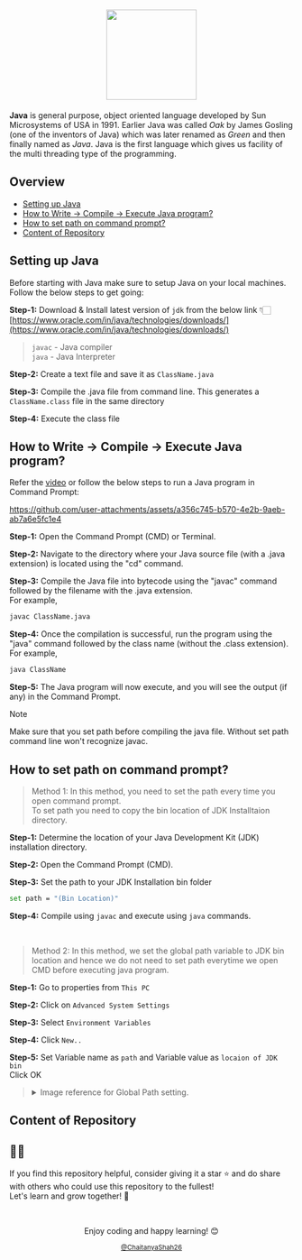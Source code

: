 <h1 align="center">
  <img src="https://github.com/user-attachments/assets/938ff348-884f-4e24-aa1b-54102e149de0" height="160px">
</h1>

**Java** is general purpose, object oriented language developed by Sun Microsystems of USA in 1991.
Earlier Java was called *Oak* by James Gosling (one of the inventors of Java) which was later renamed as *Green* and then finally named as *Java*.
Java is the first language which gives us facility of the multi threading type of the programming.

## Overview
- [Setting up Java](#setting-up-java)
- [How to Write -> Compile -> Execute Java program?](#how-to-write---compile---execute-java-program)
- [How to set path on command prompt?](#how-to-set-path-on-command-prompt)
- [Content of Repository](#content-of-repository)


## Setting up Java
Before starting with Java make sure to setup Java on your local machines. Follow the below steps to get going:

**Step-1:** Download & Install latest version of `jdk` from the below link 👇🏻  \
[https://www.oracle.com/in/java/technologies/downloads/](https://www.oracle.com/in/java/technologies/downloads/)
> `javac` - Java compiler  \
> `java` - Java Interpreter

**Step-2:** Create a text file and save it as `ClassName.java`

**Step-3:** Compile the .java file from command line. This generates a `ClassName.class` file in the same directory

**Step-4:** Execute the class file


## How to Write -> Compile -> Execute Java program?

Refer the [video](https://github.com/user-attachments/assets/a356c745-b570-4e2b-9aeb-ab7a6e5fc1e4) or follow the below steps to run a Java program in Command Prompt:

https://github.com/user-attachments/assets/a356c745-b570-4e2b-9aeb-ab7a6e5fc1e4


**Step-1:** Open the Command Prompt (CMD) or Terminal.

**Step-2:** Navigate to the directory where your Java source file (with a .java extension) is located using the "cd" command. 

**Step-3:** Compile the Java file into bytecode using the "javac" command followed by the filename with the .java extension. <br> For example, 
```bash
javac ClassName.java
```

**Step-4:** Once the compilation is successful, run the program using the "java" command followed by the class name (without the .class extension). <br> For example, 
```bash
java ClassName
```

**Step-5:** The Java program will now execute, and you will see the output (if any) in the Command Prompt.

> [!NOTE]
> Make sure that you set path before compiling the java file. Without set path command line won't recognize javac.


## How to set path on command prompt?
> Method 1: In this method, you need to set the path every time you open command prompt.	\
> To set path you need to copy the bin location of JDK Installtaion directory.

**Step-1:** Determine the location of your Java Development Kit (JDK) installation directory.

**Step-2:** Open the Command Prompt (CMD).

**Step-3:** Set the path to your JDK Installation bin folder
```bash
set path = "(Bin Location)"
```

**Step-4:** Compile using `javac` and execute using `java` commands.

<br>

> Method 2: In this method, we set the global path variable to JDK bin location and hence we do not need to set path everytime we open CMD before executing java program.

**Step-1:** Go to properties from `This PC`  

**Step-2:** Click on `Advanced System Settings`

**Step-3:** Select `Environment Variables`

**Step-4:** Click `New..`

**Step-5:** Set Variable name as `path` and Variable value as `locaion of JDK bin`
<br> Click OK

<blockquote>
  <details>
    <summary>Image reference for Global Path setting.</summary>
    <img src="https://github.com/user-attachments/assets/e6590635-cca2-42e2-98db-6b14669729a6">
  </details>
</blockquote>


## Content of Repository


## 🌟🌟

If you find this repository helpful, consider giving it a star ⭐ and do share with others who could use this repository to the fullest!
<br>Let's learn and grow together! 🚀  

<br>

<p align="center">Enjoy coding and happy learning! 😊</p>
<p align="center"><small><a href="https://github.com/ChaitanyaShah26">@ChaitanyaShah26</a></small></p>
